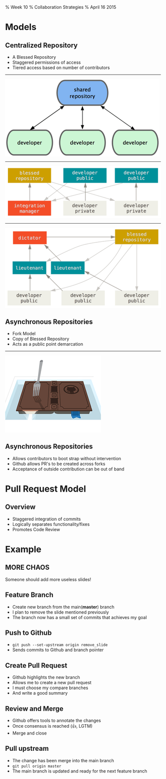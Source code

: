 % Week 10
% Collaboration Strategies 
% April 16 2015

# Models

## Centralized Repository

* A Blessed Repository
* Staggered permissions of access
* Tiered access based on number of contributors

----------------------------------

![Centralized Repository][1]

----------------------------------

![Integration Manager][2]

----------------------------------

![Benevolent Dictator][3]

## Asynchronous Repositories

* Fork Model
* Copy of Blessed Repository
* Acts as a public point demarcation

----------------------------------

![Fork a Repo][4]

## Asynchronous Repositories

* Allows contributors to boot strap without intervention
* Github allows PR's to be created across forks
* Acceptance of outside contribution can be out of band

# Pull Request Model

## Overview

* Staggered integration of commits
* Logically separates functionality/fixes
* Promotes Code Review

# Example

## MORE CHAOS

Someone should add more useless slides!

## Feature Branch

* Create new branch from the main(**master**) branch
* I plan to remove the slide mentioned previously
* The branch now has a small set of commits that achieves my goal

## Push to Github

* `git push --set-upstream origin remove_slide`
* Sends commits to Github and branch pointer

## Create Pull Request

* Github highlights the new branch
* Allows me to create a new pull request
* I must choose my compare branches
* And write a good summary

## Review and Merge

* Github offers tools to annotate the changes
* Once consensus is reached (:+1:, LGTM)
* Merge and close

## Pull upstream

* The change has been merge into the main branch
* `git pull origin master`
* The main branch is updated and ready for the next feature branch

[1]: images/central_repository.png
[2]: images/integration-manager.png
[3]: images/benevolent-dictator.png
[4]: images/fork-a-repo.gif
